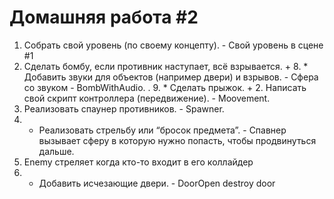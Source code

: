 # Домашняя работа #2
1. Собрать свой уровень (по своему концепту). - Свой уровень в сцене #1
3. Сделать бомбу, если противник наступает, всё взрывается. + 8. * Добавить звуки для объектов (например двери) и взрывов. - Сфера со звуком - BombWithAudio.
.  9. * Сделать прыжок. + 2. Написать свой скрипт контроллера (передвижение). - Moovement.
4. Реализовать спаунер противников. - Spawner.
5. * Реализовать стрельбу или “бросок предмета”. - Спавнер вызывает сферу в которую нужно попасть, чтобы продвинуться дальше.
6. Enemy стреляет когда кто-то входит в его коллайдер
7. * Добавить исчезающие двери. - DoorOpen destroy door
